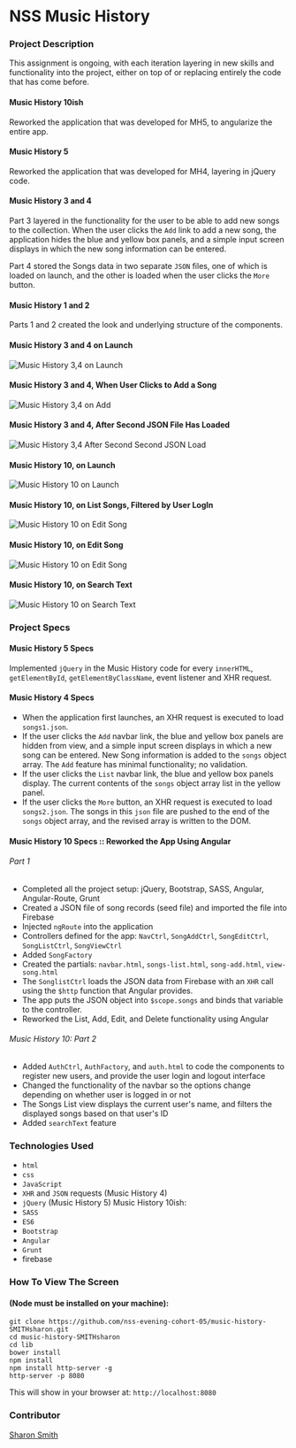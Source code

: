 # NSS Music History

### Project Description 
This assignment is ongoing, with each iteration layering in new skills and functionality into the project, either on top of or replacing entirely the code that has come before. 

#### Music History 10ish

Reworked the application that was developed for MH5, to angularize the entire app.   

#### Music History 5 
Reworked the application that was developed for MH4, layering in jQuery code. 

#### Music History 3 and 4 
Part 3 layered in the functionality for the user to be able to add new songs to the collection. When the user clicks the `Add` link to add a new song, the application hides the blue and yellow box panels, and a simple input screen displays in which the new song information can be entered. 

Part 4 stored the Songs data in two separate `JSON` files, one of which is loaded on launch, and the other is loaded when the user clicks the `More` button. 

#### Music History 1 and 2 
Parts 1 and 2 created the look and underlying structure of the components. 


#### Music History 3 and 4 on Launch
![Music History 3,4 on Launch](https://raw.githubusercontent.com/nss-evening-cohort-05/music-history-SMITHsharon/screens/screens/Music%20History%204%20on%20Launch.png)


#### Music History 3 and 4, When User Clicks to Add a Song
![Music History 3,4 on Add](https://raw.githubusercontent.com/nss-evening-cohort-05/music-history-SMITHsharon/screens/screens/Music%20History%203%20on%20Add.png)


#### Music History 3 and 4, After Second JSON File Has Loaded
![Music History 3,4 After Second Second JSON Load](https://raw.githubusercontent.com/nss-evening-cohort-05/music-history-SMITHsharon/screens/screens/Music%20History%204%20on%20Loading%20Second%20JSON.png)


#### Music History 10, on Launch
![Music History 10 on Launch](https://raw.githubusercontent.com/nss-evening-cohort-05/music-history-SMITHsharon/auth/screens/Music%20History%2010%20on%20Launch%20Login.png)


#### Music History 10, on List Songs, Filtered by User LogIn
![Music History 10 on Edit Song](https://raw.githubusercontent.com/nss-evening-cohort-05/music-history-SMITHsharon/auth/screens/Music%20History%2010%20on%20List%20Songs%20%3A%20Filtered.png)


#### Music History 10, on Edit Song
![Music History 10 on Edit Song](https://raw.githubusercontent.com/nss-evening-cohort-05/music-history-SMITHsharon/auth/screens/Music%20History%2010%20on%20Edit%20Song.png)


#### Music History 10, on Search Text
![Music History 10 on Search Text](https://raw.githubusercontent.com/nss-evening-cohort-05/music-history-SMITHsharon/auth/screens/Music%20History%2010%20on%20searchText.png)

### Project Specs
#### Music History 5 Specs
Implemented `jQuery` in the Music History code for every `innerHTML`, `getElementById`, `getElementByClassName`, event listener and XHR request.

#### Music History 4 Specs
- When the application first launches, an XHR request is executed to load `songs1.json`.
- If the user clicks the `Add` navbar link, the blue and yellow box panels are hidden from view, and a simple input screen displays in which a new song can be entered. New Song information is added to the `songs` object array. The `Add` feature has minimal functionality; no validation. 
- If the user clicks the `List` navbar link, the blue and yellow box panels display. The current contents of the `songs` object array list in the yellow panel. 
- If the user clicks the `More` button, an XHR request is executed to load `songs2.json`. The songs in this `json` file are pushed to the end of the `songs` object array, and the revised array is written to the DOM. 

#### Music History 10 Specs :: Reworked the App Using Angular
###### Part 1
- Completed all the project setup: jQuery, Bootstrap, SASS, Angular, Angular-Route, Grunt
- Created a JSON file of song records (seed file) and imported the file into Firebase 
- Injected `ngRoute` into the application
- Controllers defined for the app: `NavCtrl`, `SongAddCtrl`, `SongEditCtrl`, `SongListCtrl`, `SongViewCtrl`
- Added `SongFactory`
- Created the partials: `navbar.html`, `songs-list.html`, `song-add.html`, `view-song.html`
- The `SonglistCtrl` loads the JSON data from Firebase with an `XHR` call using the `$http` function that Angular provides.
- The app puts the JSON object into `$scope.songs` and binds that variable to the controller.
- Reworked the List, Add, Edit, and Delete functionality using Angular


###### Music History 10: Part 2
- Added `AuthCtrl`, `AuthFactory`, and `auth.html` to code the components to register new users, and provide the user login and logout interface
- Changed the functionality of the navbar so the options change depending on whether user is logged in or not
- The Songs List view displays the current user's name, and filters the displayed songs based on that user's ID
- Added `searchText` feature


### Technologies Used
- `html`
- `css`
- `JavaScript`
- `XHR` and `JSON` requests (Music History 4)
- `jQuery` (Music History 5)
Music History 10ish:
- `SASS` 
- `ES6`
- `Bootstrap`
- `Angular`
- `Grunt`
- firebase


### How To View The Screen 
#### (Node must be installed on your machine):
```
git clone https://github.com/nss-evening-cohort-05/music-history-SMITHsharon.git
cd music-history-SMITHsharon
cd lib
bower install
npm install
npm install http-server -g
http-server -p 8080
```

This will show in your browser at: `http://localhost:8080`

### Contributor
[Sharon Smith](https://github.com/SMITHsharon)


